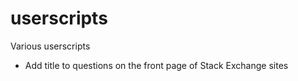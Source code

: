 # userscripts

Various userscripts

- Add title to questions on the front page of Stack Exchange sites
